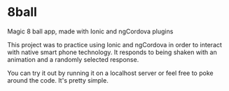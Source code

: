 # 8ball
Magic 8 ball app, made with Ionic and ngCordova plugins

This project was to practice using Ionic and ngCordova in order to interact with native smart phone technology. 
It responds to being shaken with an animation and a randomly selected response. 

You can try it out by running it on a localhost server or feel free to poke around the code. It's pretty simple.
